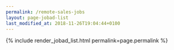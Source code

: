 ```yaml
---
permalink: /remote-sales-jobs
layout: page-jobad-list
last_modified_at: 2018-11-26T19:04:44+0100
---
```

{% include render_jobad_list.html permalink=page.permalink %}
